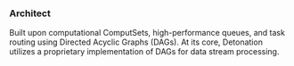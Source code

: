 ### Architect
Built upon computational
ComputSets, high-performance queues, and task routing using Directed Acyclic Graphs (DAGs).
At its core, Detonation utilizes a proprietary implementation of DAGs for data stream processing. 
